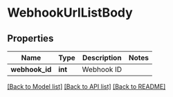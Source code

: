 # WebhookUrlListBody

## Properties
Name | Type | Description | Notes
------------ | ------------- | ------------- | -------------
**webhook_id** | **int** | Webhook ID | 

[[Back to Model list]](../README.md#documentation-for-models) [[Back to API list]](../README.md#documentation-for-api-endpoints) [[Back to README]](../README.md)


